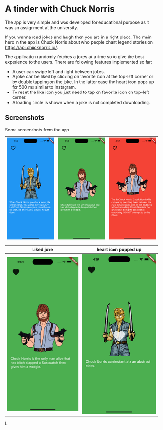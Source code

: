 # A tinder with Chuck Norris

The app is very simple and was developed for educational purpose as it was an assignment at the
university.

If you wanna read jokes and laugh then you are in a right place. The main hero in the app is Chuck
Norris about who people chant legend stories on https://api.chucknorris.io/.

The application randomly fetches a jokes at a time so to give the best experience to the users.
There are following features implemented so far:

* A user can swipe left and right between jokes.
* A joke can be liked by clicking on favorite icon at the top-left corner or by double tapping on the
  joke. In the latter case the heart icon pops up for 500 ms similar to Instagram.
* To reset the like icon you just need to tap on favorite icon on top-left corner.
* A loading circle is shown when a joke is not completed downloading.

## Screenshots
Some screenshots from the app.

|<img src="/screenshots/screenshot1.png" alt="Screenshot"> | <img src="/screenshots/screenshot2.png" alt="Screenshot"> | <img src="/screenshots/screenshot3.png" alt="Screenshot"> |
|:---:|:--:|:---:|


|                        Liked joke                        |                    heart icon popped up                     |
|:--------------------------------------------------------:|:-----------------------------------------------------------:|
| <img src="/screenshots/liked_joke.png" alt="Screenshot"> | <img src="/screenshots/heart_overlay.png" alt="Screenshot"> |
L
